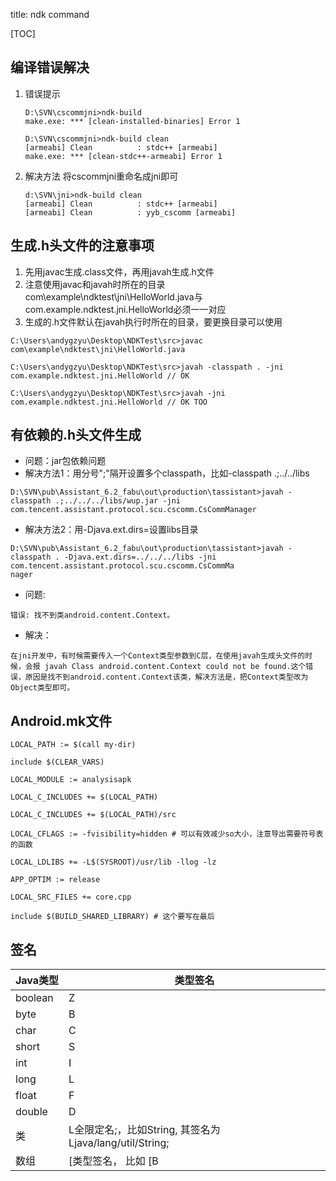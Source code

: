 title: ndk command

[TOC]

## 编译错误解决

1. 错误提示
	```
	D:\SVN\cscommjni>ndk-build
	make.exe: *** [clean-installed-binaries] Error 1

	D:\SVN\cscommjni>ndk-build clean
	[armeabi] Clean          : stdc++ [armeabi]
	make.exe: *** [clean-stdc++-armeabi] Error 1
	```
2. 解决方法
	将cscommjni重命名成jni即可
	```
	d:\SVN\jni>ndk-build clean
	[armeabi] Clean          : stdc++ [armeabi]
	[armeabi] Clean          : yyb_cscomm [armeabi]
	```

## 生成.h头文件的注意事项

1. 先用javac生成.class文件，再用javah生成.h文件
2. 注意使用javac和javah时所在的目录 com\example\ndktest\jni\HelloWorld.java与com.example.ndktest.jni.HelloWorld必须一一对应
3. 生成的.h文件默认在javah执行时所在的目录，要更换目录可以使用
```
C:\Users\andygzyu\Desktop\NDKTest\src>javac com\example\ndktest\jni\HelloWorld.java

C:\Users\andygzyu\Desktop\NDKTest\src>javah -classpath . -jni com.example.ndktest.jni.HelloWorld // OK 

C:\Users\andygzyu\Desktop\NDKTest\src>javah -jni com.example.ndktest.jni.HelloWorld // OK TOO
```

## 有依赖的.h头文件生成

- 问题：jar包依赖问题
- 解决方法1：用分号";"隔开设置多个classpath，比如-classpath .;../../libs
```
D:\SVN\pub\Assistant_6.2_fabu\out\production\tassistant>javah -classpath .;../../../libs/wup.jar -jni com.tencent.assistant.protocol.scu.cscomm.CsCommManager
```
- 解决方法2：用-Djava.ext.dirs=设置libs目录
```
D:\SVN\pub\Assistant_6.2_fabu\out\production\tassistant>javah -classpath . -Djava.ext.dirs=../../../libs -jni com.tencent.assistant.protocol.scu.cscomm.CsCommMa
nager
```

- 问题:
```
错误: 找不到类android.content.Context。
```
- 解决：
```
在jni开发中，有时候需要传入一个Context类型参数到C层，在使用javah生成头文件的时候，会报 javah Class android.content.Context could not be found.这个错误，原因是找不到android.content.Context该类，解决方法是，把Context类型改为Object类型即可。
```

## Android.mk文件

```
LOCAL_PATH := $(call my-dir)

include $(CLEAR_VARS)

LOCAL_MODULE := analysisapk

LOCAL_C_INCLUDES += $(LOCAL_PATH)

LOCAL_C_INCLUDES += $(LOCAL_PATH)/src

LOCAL_CFLAGS := -fvisibility=hidden # 可以有效减少so大小，注意导出需要符号表的函数

LOCAL_LDLIBS += -L$(SYSROOT)/usr/lib -llog -lz

APP_OPTIM := release

LOCAL_SRC_FILES += core.cpp

include $(BUILD_SHARED_LIBRARY) # 这个要写在最后
```

## 签名

| Java类型 | 类型签名 |
| ----------------------------- | -------------------------| 
| boolean |	Z |
| byte |	B |
| char |	C |
| short |	S |
| int	| I |
| long |	L |
| float | 	F |
| double |	D |
| 类	| L全限定名;，比如String, 其签名为Ljava/lang/util/String; |
| 数组	| [类型签名， 比如 [B |